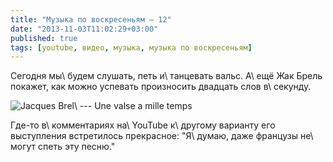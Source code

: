 ```yaml
---
title: "Музыка по воскресеньям — 12"
date: "2013-11-03T11:02:29+03:00"
published: true
tags: [youtube, видео, музыка, музыка по воскресеньям]
---
```


Сегодня мы\ будем слушать, петь и\ танцевать вальс. А\ ещё Жак Брель покажет, как можно успевать произносить двадцать
слов в\ секунду.

![Jacques Brel\ --- Une valse a mille temps](http://www.youtube.com/watch?v=UK5X_Mb9daM)

Где-то в\ комментариях на\ YouTube к\ другому варианту его выступления встретилось прекрасное: "Я\ думаю, даже
французы не\ могут спеть эту песню."
